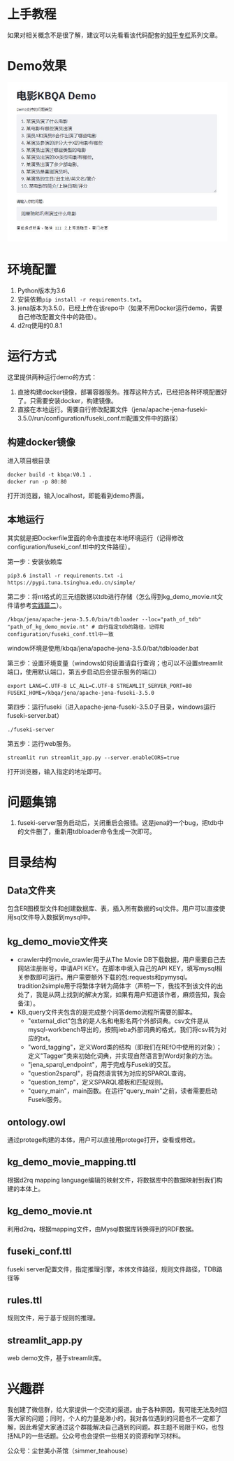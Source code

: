 # 上手教程
如果对相关概念不是很了解，建议可以先看看该代码配套的[知乎专栏](https://zhuanlan.zhihu.com/knowledgegraph)系列文章。

# Demo效果

![image](demo.jpg)

# 环境配置
1. Python版本为3.6
2. 安装依赖`pip install -r requirements.txt`。
3. jena版本为3.5.0，已经上传在该repo中（如果不用Docker运行demo，需要自己修改配置文件中的路径）。
4. d2rq使用的0.8.1

# 运行方式

这里提供两种运行demo的方式：
1. 直接构建docker镜像，部署容器服务。推荐这种方式，已经把各种环境配置好了。只需要安装docker，构建镜像。
2. 直接在本地运行。需要自行修改配置文件（jena/apache-jena-fuseki-3.5.0/run/configuration/fuseki_conf.ttl配置文件中的路径）

## 构建docker镜像

进入项目根目录

```shell script
docker build -t kbqa:V0.1 .
docker run -p 80:80
```
打开浏览器，输入localhost，即能看到demo界面。

## 本地运行

其实就是把Dockerfile里面的命令直接在本地环境运行（记得修改configuration/fuseki_conf.ttl中的文件路径）。

第一步：安装依赖库
```shell script
pip3.6 install -r requirements.txt -i https://pypi.tuna.tsinghua.edu.cn/simple/
```

第二步：将nt格式的三元组数据以tdb进行存储（怎么得到kg_demo_movie.nt文件请参考[实践篇二](https://mp.weixin.qq.com/s/3sYSv4-BPU3wDyZWCzeUMg)）。
```shell script
/kbqa/jena/apache-jena-3.5.0/bin/tdbloader --loc="path_of_tdb" "path_of_kg_demo_movie.nt" # 自行指定tdb的路径，记得和configuration/fuseki_conf.ttl中一致
```

window环境是使用/kbqa/jena/apache-jena-3.5.0/bat/tdbloader.bat

第三步：设置环境变量（windows如何设置请自行查询；也可以不设置streamlit端口，使用默认端口，第五步启动后会提示服务的端口）

```shell script
export LANG=C.UTF-8 LC_ALL=C.UTF-8 STREAMLIT_SERVER_PORT=80 FUSEKI_HOME=/kbqa/jena/apache-jena-fuseki-3.5.0
```

第四步：运行fuseki（进入apache-jena-fuseki-3.5.0子目录，windows运行fuseki-server.bat）

```shell script
./fuseki-server
```

第五步：运行web服务。

```shell script
streamlit run streamlit_app.py --server.enableCORS=true
```

打开浏览器，输入指定的地址即可。


# 问题集锦

1. fuseki-server服务启动后，关闭重启会报错。这是jena的一个bug，把tdb中的文件删了，重新用tdbloader命令生成一次即可。

# 目录结构

## Data文件夹

包含ER图模型文件和创建数据库、表，插入所有数据的sql文件。用户可以直接使用sql文件导入数据到mysql中。

## kg\_demo_movie文件夹
- crawler中的movie_crawler用于从The Movie DB下载数据，用户需要自己去网站注册账号，申请API KEY。在脚本中填入自己的API KEY，填写mysql相关参数即可运行。用户需要额外下载的包:requests和pymysql。tradition2simple用于将繁体字转为简体字（声明一下，我找不到该文件的出处了，我是从网上找到的解决方案，如果有用户知道该作者，麻烦告知，我会备注）。
- KB_query文件夹包含的是完成整个问答demo流程所需要的脚本。
	-  "external_dict"包含的是人名和电影名两个外部词典。csv文件是从mysql-workbench导出的，按照jieba外部词典的格式，我们将csv转为对应的txt。
	-  "word_tagging"，定义Word类的结构（即我们在REfO中使用的对象）；定义"Tagger"类来初始化词典，并实现自然语言到Word对象的方法。
	-  "jena\_sparql_endpoint"，用于完成与Fuseki的交互。
	-  "question2sparql"，将自然语言转为对应的SPARQL查询。
	-  "question_temp"，定义SPARQL模板和匹配规则。
	-  "query\_main"，main函数。在运行"query_main"之前，读者需要启动Fuseki服务。

## ontology.owl
通过protege构建的本体，用户可以直接用protege打开，查看或修改。

## kg\_demo\_movie_mapping.ttl
根据d2rq mapping language编辑的映射文件，将数据库中的数据映射到我们构建的本体上。

## kg\_demo_movie.nt
利用d2rq，根据mapping文件，由Mysql数据库转换得到的RDF数据。

## fuseki_conf.ttl
fuseki server配置文件，指定推理引擎，本体文件路径，规则文件路径，TDB路径等

## rules.ttl
规则文件，用于基于规则的推理。

## streamlit_app.py
web demo文件，基于streamlit库。

# 兴趣群

我创建了微信群，给大家提供一个交流的渠道。由于各种原因，我可能无法及时回答大家的问题；同时，个人的力量是渺小的，我对各位遇到的问题也不一定都了解，因此希望大家通过这个群能解决自己遇到的问题。群主题不局限于KG，也包括NLP的一些话题。公众号也会提供一些相关的资源和学习材料。

公众号：尘世美小茶馆（simmer_teahouse）

